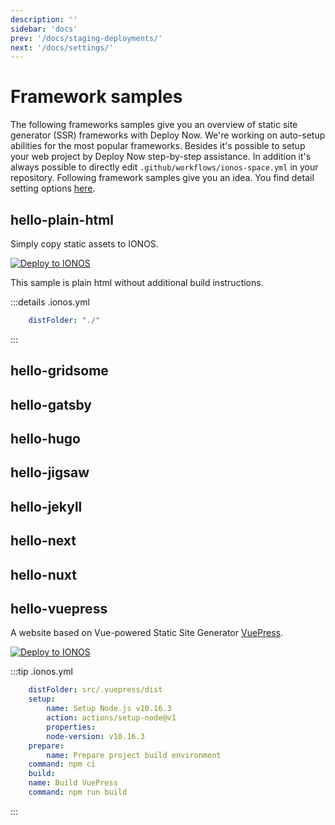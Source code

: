 ```yaml
---
description: ''
sidebar: 'docs'
prev: '/docs/staging-deployments/'
next: '/docs/settings/'
---
```


# Framework samples

The following frameworks samples give you an overview of static site generator (SSR) frameworks with Deploy Now. We're working on auto-setup abilities for the most popular frameworks. Besides it's possible to setup your web project by Deploy Now step-by-step assistance. In addition it's always possible to directly edit `.github/workflows/ionos-space.yml` in your repository. Following framework samples give you an idea. You find detail setting options [here](/docs/settings/).

## hello-plain-html

Simply copy static assets to IONOS. 

[![Deploy to IONOS](https://images.ionos.space/deploy-now-icons/deploy-to-ionos-btn.svg)](https://ionos.space/setup?repo=https://github.com/ionos-deploy-now/hello-plain-html)
[<icon-base name="GitHub" view-box="0 0 25 25" color="black"><icon-github/></icon-base>](https://github.com/ionos-deploy-now/hello-plain-html)

This sample is plain html without additional build instructions.

:::details .ionos.yml
``` yml
    distFolder: "./"
```
:::

## hello-gridsome

## hello-gatsby

## hello-hugo

## hello-jigsaw

## hello-jekyll

## hello-next

## hello-nuxt

## hello-vuepress

A website based on Vue-powered Static Site Generator [VuePress](https://vuepress.vuejs.org/).

[![Deploy to IONOS](https://images.ionos.space/deploy-now-icons/deploy-to-ionos-btn.svg)](https://ionos.space/setup?repo=https://github.com/ionos-deploy-now/hello-vuepress)
[<icon-base name="GitHub" view-box="0 0 25 25" color="black"><icon-github/></icon-base>](https://github.com/ionos-deploy-now/hello-vuepress)

:::tip .ionos.yml
``` yml
    distFolder: src/.vuepress/dist
    setup:
        name: Setup Node.js v10.16.3
        action: actions/setup-node@v1
        properties:
        node-version: v10.16.3
    prepare:
        name: Prepare project build environment
    command: npm ci
    build:
    name: Build VuePress
    command: npm run build
```
:::
